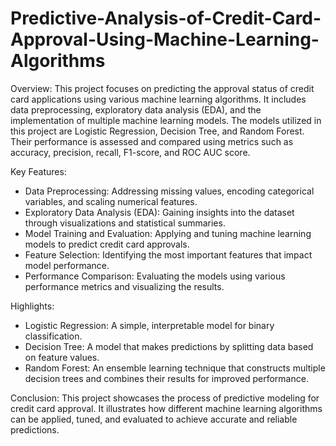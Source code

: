 # Predictive-Analysis-of-Credit-Card-Approval-Using-Machine-Learning-Algorithms
Overview:
This project focuses on predicting the approval status of credit card applications using various machine learning algorithms. It includes data preprocessing, exploratory data analysis (EDA), and the implementation of multiple machine learning models. The models utilized in this project are Logistic Regression, Decision Tree, and Random Forest. Their performance is assessed and compared using metrics such as accuracy, precision, recall, F1-score, and ROC AUC score.

Key Features:
- Data Preprocessing: Addressing missing values, encoding categorical variables, and scaling numerical features.
- Exploratory Data Analysis (EDA): Gaining insights into the dataset through visualizations and statistical summaries.
- Model Training and Evaluation: Applying and tuning machine learning models to predict credit card approvals.
- Feature Selection: Identifying the most important features that impact model performance.
- Performance Comparison: Evaluating the models using various performance metrics and visualizing the results.

Highlights:
- Logistic Regression: A simple, interpretable model for binary classification.
- Decision Tree: A model that makes predictions by splitting data based on feature values.
- Random Forest: An ensemble learning technique that constructs multiple decision trees and combines their results for improved performance.

Conclusion:
This project showcases the process of predictive modeling for credit card approval. It illustrates how different machine learning algorithms can be applied, tuned, and evaluated to achieve accurate and reliable predictions.
